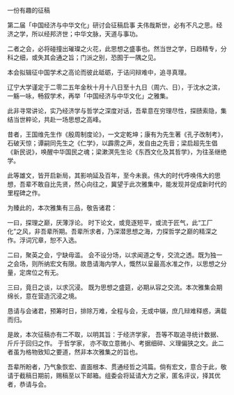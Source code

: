 一份有趣的征稿

第二届「中国经济与中华文化」研讨会征稿启事
夫伟哉斯世，必有不凡之思。经济之学，所以经邦济世；中华文脉，天道与事功。

二者之会，必将碰撞出璀璨之火花，此思想之盛事也。然当世之学，日趋精专，分科之细，或失其会通之旨；门派之别，恐囿于一隅之见。

本会拟辑征中国学术之高论而彼此砥砺，于诘问辩难中，追寻真理。

辽宁大学谨定于二零二五年金秋十月十八日至十九日（周六、日），于沈水之滨，一觞一咏，畅叙学术，再举「中国经济与中华文化」之雅集。

此非寻常讲论，实乃经济学与哲学之深度对话，吾辈意在穷理尽性，探赜索隐，集结当世粹论，共赴一场思想之高峰。

昔者，王国维先生作《殷周制度论》，一文定乾坤；康有为先生著《孔子改制考》，石破天惊；谭嗣同先生之《仁学》，以霹雳之声，发自由之先音；梁启超先生倡《新民说》，唤醒中华国民之魂；梁漱溟先生论《东西文化及其哲学》，为往圣继绝学。

此等雄文，皆开启新局，其影响延及百年，至今未衰。伟大的时代呼唤伟大的思想，吾辈不敢自比先贤，然心向往之，冀望于此次雅集中，能发现并促成新时代的里程碑之作。

为臻此的，本次雅集有三品，敬告诸君：

一曰，探理之巅，厌薄浮论。 时下论文，或竞逐短平，或流于匠气，此“工厂化”之风，非吾辈所期。吾辈所求者，乃深潜思想之海，力探哲学之巅的精深之作。浮词冗章，恕不入选。

二曰，聚英之会，宁缺毋滥。 会不设分场，以求闻道之专，交流之透。既为独一之会场，则所纳宏文有限。故恳请海内学人，慨然以呈最高水准之作，以思想之分量，定席位之有无。

三曰，竟日之谈，以求沉浸。 既为思想之盛筵，必期从容之交流。本次雅集会期绵长，意在营造沉浸之境。

恳请与会诸君，预筹时日，排除万难，全程与会，无或中辍，庶几辩难释惑，满载而归。

是故，本次征稿亦有二不取，以明其旨：于经济学家， 吾等不取追寻统计数据、斤斤于回归之作。
于哲学家， 亦不取立意微小、考据细碎、义理偏狭之文。此二者虽为格物致知之要道，然非本次雅集之的旨也。

吾辈所盼者，乃气象恢宏、直面根本、贯通经哲之鸿篇。倘有宏文，意合于此，敬请于截稿日期前，赐稿至以下邮箱。组委会将延请大方之家，匿名评议，择其优者，恭请与会。
